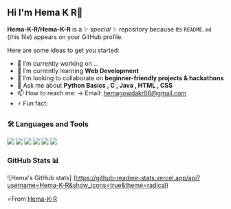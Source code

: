## Hi I'm Hema K R👋

**Hema-K-R/Hema-K-R** is a ✨ _special_ ✨ repository because its `README.md` (this file) appears on your GitHub profile.

Here are some ideas to get you started:

- 🔭 I’m currently working on ...
- 🌱 I’m currently learning **Web Development**
- 👯 I’m looking to collaborate on **beginner-friendly projects & hackathons**
- 💬 Ask me about **Python Basics , C , Java , HTML , CSS**
- 📫 How to reach me: -> Email: hemagowdakr06@gmail.com 
- ⚡ Fun fact:

### 🛠️ Languages and Tools 
<p>
<img  
  src="https://img.shields.io/badge/Python-3776AB?style=flat&logo=python&logoColor=white" />
<img 
  src="https://img.shields.io/badge/HTML5-E34F26?style=flat&logo=html5&logoColor=white" />
<img  
  src="https://img.shields.io/badge/C-1572B6?style=flat&logo=c&logoColor=white" />
<img  
  src="https://img.shields.io/badge/Java-E34F26?style=flat&logo=java&logoColor=white" />
<img 
  src="https://img.shields.io/badge/Git-E34F26?style=flat&logo=git&logoColor=white" />
<img 
  src="https://img.shields.io/badge/GitHub-E34F26?style=flat&logo=github&logoColor=black" />
</p>

### GitHub Stats 📊
![Hema's GitHub stats] (https://github-readme-stats.vercel.app/api?username=Hema-K-R&show_icons=true&theme=radical)

⭐From
[Hema-K-R](https://github.com/Hema-K-R)


